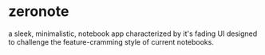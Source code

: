 # zeronote
a sleek, minimalistic, notebook app characterized by it's fading UI designed to challenge the feature-cramming style of current notebooks.
